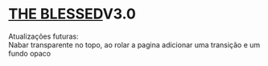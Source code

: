 # [THE BLESSED](https://eliezir.github.io/SiteCinema_TheBlessed/)V3.0

Atualizações futuras:<br>
Nabar transparente no topo, ao rolar a pagina adicionar uma transição e um fundo opaco
